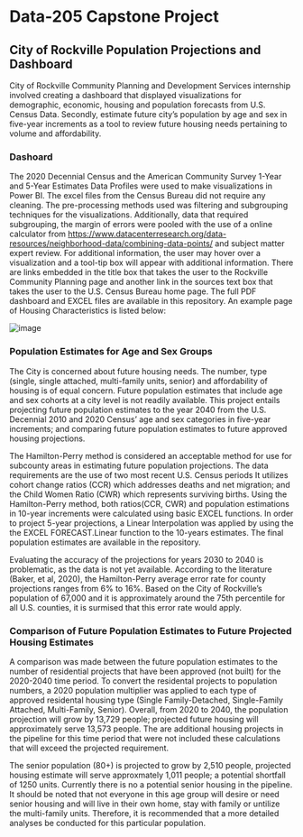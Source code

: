 # Data-205 Capstone Project
## City of Rockville Population Projections and Dashboard
  City of Rockville Community Planning and Development Services internship involved creating a dashboard that displayed visualizations for demographic, economic, housing and population forecasts 
 from U.S. Census Data.  Secondly, estimate future city’s population by age and sex in five-year increments as a tool to review future housing needs pertaining to volume and affordability. 
 ### Dashoard
 The 2020 Decennial Census and the American Community Survey 1-Year and 5-Year Estimates Data Profiles were used to make visualizations in Power BI. The excel files from the Census Bureau did not require any cleaning.  The pre-processing methods used was filtering and subgrouping techniques for the visualizations. Additionally, data that required subgrouping, the margin of errors were pooled with the use of a online calculator from https://www.datacenterresearch.org/data-resources/neighborhood-data/combining-data-points/  and subject matter expert review. For additional information, the user may hover over a visualization and a tool-tip box will appear with additional information.  There are links embedded in the title box that takes the user to the Rockville Community Planning page and another link in the sources text box that takes the user to the U.S. Census Bureau home page. The full PDF dashboard and EXCEL files are available in this repository. An example page of Housing Characteristics is listed below:
 
![image](https://github.com/user-attachments/assets/f922c76b-0077-41d2-af60-993dc472bc36)

### Population Estimates for Age and Sex Groups
The City is concerned about future housing needs.  The number, type (single, single attached, multi-family units, senior) and affordability of housing is of equal concern. Future population estimates that include age and sex cohorts at a city level is not readily available.  This project entails projecting future population estimates to the year 2040 from the U.S. Decennial 2010 and 2020 Census’ age and sex categories in five-year increments; and comparing future population estimates to future approved housing projections.

The Hamilton-Perry method is considered an acceptable method for use for subcounty areas in estimating future population projections. The data requirements are the use of two most recent U.S. Census periods   It utilizes cohort change ratios (CCR) which addresses deaths and net migration; and the Child Women Ratio (CWR) which represents surviving births. Using the Hamilton-Perry method, both ratios(CCR, CWR) and population estimations in 10-year increments were calculated using basic EXCEL functions. In order to project 5-year projections, a Linear Interpolation was applied by using the the EXCEL FORECAST.Linear function to the 10-years estimates. The final population estimates are available in the repository.

Evaluating the accuracy of the projections for years 2030 to 2040 is problematic, as the data is not yet available. According to the literature (Baker, et al, 2020), the Hamilton-Perry average error rate for county projections ranges from 6% to 16%. Based on the City of Rockville’s population of 67,000 and it is approximately around the 75th percentile for all U.S. counties, it is surmised that this error rate would apply.

### Comparison of Future Population Estimates to Future Projected Housing Estimates
A comparison was made between the future population estimates to the number of residential projects that have been approved (not built) for the 2020-2040 time period. To convert the residental projects to population numbers, a 2020 population multiplier was applied to each type of approved residental housing type (Single Family-Detached, Single-Family Attached, Multi-Family, Senior). Overall, from 2020 to 2040, the population projection will grow by 13,729 people; projected future housing will approximately serve 13,573 people. The are additional housing projects in the pipeline for this time period that were not included these calculations that will exceed the projected requirement. 

The senior population (80+) is projected to grow by 2,510 people, projected housing estimate will serve approxmately 1,011 people; a potential shortfall of 1250 units. Currently there is no a potential senior housing in the pipeline. It should be noted that not everyone in this age group will desire or need senior housing and will live in their own home, stay with family or untilize the multi-family units.  Therefore, it is recommended that a more detailed analyses be conducted for this particular population.






